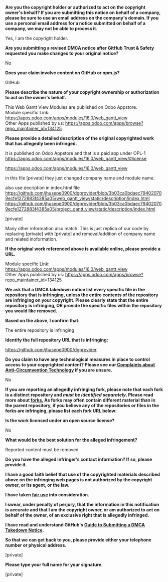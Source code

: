 **Are you the copyright holder or authorized to act on the copyright owner's behalf? If you are submitting this notice on behalf of a company, please be sure to use an email address on the company's domain. If you use a personal email address for a notice submitted on behalf of a company, we may not be able to process it.**

Yes, I am the copyright holder.

**Are you submitting a revised DMCA notice after GitHub Trust & Safety requested you make changes to your original notice?**

No

**Does your claim involve content on GitHub or npm.js?**

GitHub

**Please describe the nature of your copyright ownership or authorization to act on the owner's behalf.**

This Web Gantt View Modules are published on Odoo Appstore.  
Module specific Link: https://apps.odoo.com/apps/modules/16.0/web_gantt_view  
Other Apps published by us: https://apps.odoo.com/apps/browse?repo_maintainer_id=134125

**Please provide a detailed description of the original copyrighted work that has allegedly been infringed.**

It is published on Odoo Appstore and that is a paid app under OPL-1 https://apps.odoo.com/apps/modules/16.0/web_gantt_view/#license

https://apps.odoo.com/apps/modules/16.0/web_gantt_view

in this file [private] they just changed company name and module name.

also use decription in index.html file  
https://github.com/jhusepe0900/dgprovider/blob/3b03ca0bdaec794020709ecfe1272883f4385a05/web_gantt_view/static/description/index.html  
https://github.com/jhusepe0900/dgprovider/blob/3b03ca0bdaec794020709ecfe1272883f4385a05/project_gantt_view/static/description/index.html  

[private]

Many other information also match. This is just replica of our code by replacing [private] with [private] and removal/addition of company name and related inoformation.

**If the original work referenced above is available online, please provide a URL.**

Module specific Link: https://apps.odoo.com/apps/modules/16.0/web_gantt_view  
Other Apps published by us: https://apps.odoo.com/apps/browse?repo_maintainer_id=134125

**We ask that a DMCA takedown notice list every specific file in the repository that is infringing, unless the entire contents of the repository are infringing on your copyright. Please clearly state that the entire repository is infringing, OR provide the specific files within the repository you would like removed.**

**Based on the above, I confirm that:**

The entire repository is infringing

**Identify the full repository URL that is infringing:**

https://github.com/jhusepe0900/dgprovider

**Do you claim to have any technological measures in place to control access to your copyrighted content? Please see our <a href="https://docs.github.com/articles/guide-to-submitting-a-dmca-takedown-notice#complaints-about-anti-circumvention-technology">Complaints about Anti-Circumvention Technology</a> if you are unsure.**

No

**If you are reporting an allegedly infringing fork, please note that each fork is a distinct repository and <i>must be identified separately</i>. Please read more about <a href="https://docs.github.com/articles/dmca-takedown-policy#b-what-about-forks-or-whats-a-fork">forks.</a> As forks may often contain different material than in the parent repository, if you believe any of the repositories or files in the forks are infringing, please list each fork URL below:**

**Is the work licensed under an open source license?**

No

**What would be the best solution for the alleged infringement?**

Reported content must be removed

**Do you have the alleged infringer’s contact information? If so, please provide it.**

**I have a good faith belief that use of the copyrighted materials described above on the infringing web pages is not authorized by the copyright owner, or its agent, or the law.**

**I have taken <a href="https://www.lumendatabase.org/topics/22">fair use</a> into consideration.**

**I swear, under penalty of perjury, that the information in this notification is accurate and that I am the copyright owner, or am authorized to act on behalf of the owner, of an exclusive right that is allegedly infringed.**

**I have read and understand GitHub's <a href="https://docs.github.com/articles/guide-to-submitting-a-dmca-takedown-notice/">Guide to Submitting a DMCA Takedown Notice</a>.**

**So that we can get back to you, please provide either your telephone number or physical address.**

[private]

**Please type your full name for your signature.**

[private]
